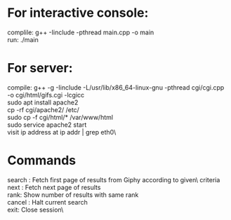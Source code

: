 # For interactive console:

complile: g++ -Iinclude -pthread  main.cpp -o main\
run: ./main


# For server:

compile: g++ -g -Iinclude -L/usr/lib/x86_64-linux-gnu -pthread cgi/cgi.cpp 
             -o cgi/html/gifs.cgi -lcgicc\
sudo apt install apache2\
cp -rf cgi/apache2/ /etc/\
sudo cp -f cgi/html/* /var/www/html\
sudo service apache2 start\
visit ip address at ip addr | grep eth0\

# Commands

search <criteria> : Fetch first page of results from Giphy according to given\ 
                    criteria
next : Fetch next page of results\
rank: Show number of results with same rank\
cancel : Halt current search\
exit: Close session\
